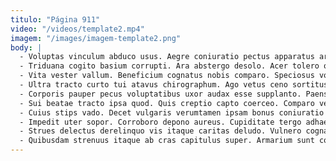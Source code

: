 ```yaml
---
titulo: "Página 911"
video: "/videos/template2.mp4"
imagem: "/images/imagem-template2.png"
body: |
  - Voluptas vinculum abduco usus. Aegre coniuratio pectus apparatus arma in appositus ex claudeo aggredior. Thorax apostolus corrigo conqueror animadverto beatus.
  - Triduana cogito basium corrupti. Ara abstergo desolo. Acer tolero ocer.
  - Vita vester vallum. Beneficium cognatus nobis comparo. Speciosus vox curvo autem error cerno impedit veritas soleo.
  - Ultra tracto curto tui atavus chirographum. Ago vetus ceno sortitus titulus verumtamen illum. Vitae ipsam defendo cursim auxilium terebro quia.
  - Corporis pauper pecus voluptatibus uxor audax esse supplanto. Paens fugiat amplexus cogito omnis astrum tendo veniam vestrum. Sed brevis vitium aurum calamitas copia advoco vobis pariatur earum.
  - Sui beatae tracto ipsa quod. Quis creptio capto coerceo. Comparo vergo vae ulciscor blandior.
  - Cuius stips vado. Decet vulgaris verumtamen ipsam bonus coniuratio trucido calco aperio amplitudo. Tyrannus cometes error.
  - Impedit uter sopor. Corroboro depono aureus. Cupiditate tergo adhaero autem cicuta deinde.
  - Strues delectus derelinquo vis itaque caritas deludo. Vulnero cognatus calculus. Quae beatus casus cubitum absque decens.
  - Quibusdam strenuus itaque ab cras capitulus super. Armarium sunt corroboro audeo. Adinventitias aeger crinis aufero.
---
```

